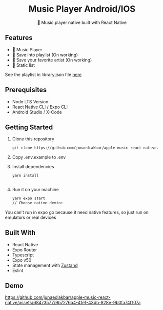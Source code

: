 <div align="center">
  <h1>Music Player Android/IOS</h1>
  <p>🎵 Music player native built with React Native</p>
</div>

## Features

- 🎵 Music Player
- 📂 Save into playlist (On working)
- 💟 Save your favorite artist (On working)
- 🧾 Static list

See the playlist in library.json file [here](https://github.com/junaediakbar/apple-music-react-native)

## Prerequisites

- Node LTS Version
- React Native CLI / Expo CLI
- Android Studio / X-Code



## Getting Started

1. Clone this repository

   ```bash
   git clone https://github.com/junaediakbar/apple-music-react-native.git
   ```

2. Copy .env.example to .env

3. Install dependencies

   ```bash
   yarn install
  
   ```

4. Run it on your machine

   ```bash
   yarn expo start
   // Choose native device
   ```
You can't run in expo go because it need native features, so just run on emulators or real devices 

## Built With

- React Native
- Expo Router
- Typescript
- Expo v50
- State management with [Zustand](https://docs.pmnd.rs/zustand/getting-started/introduction)
- Eslint


## Demo


https://github.com/junaediakbar/apple-music-react-native/assets/68473577/9b7276a4-41e1-43db-828e-9b0fa74f107a


<!-- MARKDOWN LINKS & IMAGES -->
<!-- https://www.markdownguide.org/basic-syntax/#reference-style-links -->

[contributors-shield]: https://img.shields.io/github/contributors/othneildrew/Best-README-Template.svg?style=for-the-badge
[contributors-url]: https://github.com/othneildrew/Best-README-Template/graphs/contributors
[forks-shield]: https://img.shields.io/github/forks/othneildrew/Best-README-Template.svg?style=for-the-badge
[forks-url]: https://github.com/othneildrew/Best-README-Template/network/members
[stars-shield]: https://img.shields.io/github/stars/othneildrew/Best-README-Template.svg?style=for-the-badge
[stars-url]: https://github.com/othneildrew/Best-README-Template/stargazers
[issues-shield]: https://img.shields.io/github/issues/othneildrew/Best-README-Template.svg?style=for-the-badge
[issues-url]: https://github.com/othneildrew/Best-README-Template/issues
[license-shield]: https://img.shields.io/github/license/othneildrew/Best-README-Template.svg?style=for-the-badge
[license-url]: https://github.com/othneildrew/Best-README-Template/blob/master/LICENSE.txt
[linkedin-shield]: https://img.shields.io/badge/-LinkedIn-black.svg?style=for-the-badge&logo=linkedin&colorB=555
[linkedin-url]: https://linkedin.com/in/othneildrew
[product-screenshot]: images/screenshot.png
[Next.js]: https://img.shields.io/badge/next.js-000000?style=for-the-badge&logo=nextdotjs&logoColor=white
[Next-url]: https://nextjs.org/
[React.js]: https://img.shields.io/badge/React-20232A?style=for-the-badge&logo=react&logoColor=61DAFB
[React-url]: https://reactjs.org/
[Vue.js]: https://img.shields.io/badge/Vue.js-35495E?style=for-the-badge&logo=vuedotjs&logoColor=4FC08D
[Vue-url]: https://vuejs.org/
[Angular.io]: https://img.shields.io/badge/Angular-DD0031?style=for-the-badge&logo=angular&logoColor=white
[Angular-url]: https://angular.io/
[Svelte.dev]: https://img.shields.io/badge/Svelte-4A4A55?style=for-the-badge&logo=svelte&logoColor=FF3E00
[Svelte-url]: https://svelte.dev/
[Laravel.com]: https://img.shields.io/badge/Laravel-FF2D20?style=for-the-badge&logo=laravel&logoColor=white
[Laravel-url]: https://laravel.com
[Bootstrap.com]: https://img.shields.io/badge/Bootstrap-563D7C?style=for-the-badge&logo=bootstrap&logoColor=white
[Bootstrap-url]: https://getbootstrap.com
[JQuery.com]: https://img.shields.io/badge/jQuery-0769AD?style=for-the-badge&logo=jquery&logoColor=white
[JQuery-url]: https://jquery.com
